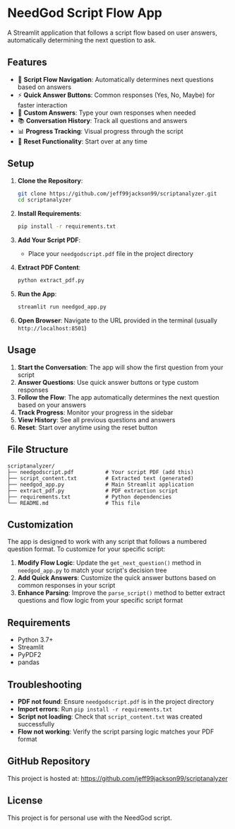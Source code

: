 # NeedGod Script Flow App

A Streamlit application that follows a script flow based on user answers, automatically determining the next question to ask.

## Features

- 📖 **Script Flow Navigation**: Automatically determines next questions based on answers
- ⚡ **Quick Answer Buttons**: Common responses (Yes, No, Maybe) for faster interaction
- 📝 **Custom Answers**: Type your own responses when needed
- 📚 **Conversation History**: Track all questions and answers
- 📊 **Progress Tracking**: Visual progress through the script
- 🔄 **Reset Functionality**: Start over at any time

## Setup

1. **Clone the Repository**:
   ```bash
   git clone https://github.com/jeff99jackson99/scriptanalyzer.git
   cd scriptanalyzer
   ```

2. **Install Requirements**:
   ```bash
   pip install -r requirements.txt
   ```

3. **Add Your Script PDF**:
   - Place your `needgodscript.pdf` file in the project directory

4. **Extract PDF Content**:
   ```bash
   python extract_pdf.py
   ```

5. **Run the App**:
   ```bash
   streamlit run needgod_app.py
   ```

6. **Open Browser**: Navigate to the URL provided in the terminal (usually `http://localhost:8501`)

## Usage

1. **Start the Conversation**: The app will show the first question from your script
2. **Answer Questions**: Use quick answer buttons or type custom responses
3. **Follow the Flow**: The app automatically determines the next question based on your answers
4. **Track Progress**: Monitor your progress in the sidebar
5. **View History**: See all previous questions and answers
6. **Reset**: Start over anytime using the reset button

## File Structure

```
scriptanalyzer/
├── needgodscript.pdf          # Your script PDF (add this)
├── script_content.txt         # Extracted text (generated)
├── needgod_app.py             # Main Streamlit application
├── extract_pdf.py             # PDF extraction script
├── requirements.txt           # Python dependencies
└── README.md                  # This file
```

## Customization

The app is designed to work with any script that follows a numbered question format. To customize for your specific script:

1. **Modify Flow Logic**: Update the `get_next_question()` method in `needgod_app.py` to match your script's decision tree
2. **Add Quick Answers**: Customize the quick answer buttons based on common responses in your script
3. **Enhance Parsing**: Improve the `parse_script()` method to better extract questions and flow logic from your specific script format

## Requirements

- Python 3.7+
- Streamlit
- PyPDF2
- pandas

## Troubleshooting

- **PDF not found**: Ensure `needgodscript.pdf` is in the project directory
- **Import errors**: Run `pip install -r requirements.txt`
- **Script not loading**: Check that `script_content.txt` was created successfully
- **Flow not working**: Verify the script parsing logic matches your PDF format

## GitHub Repository

This project is hosted at: https://github.com/jeff99jackson99/scriptanalyzer

## License

This project is for personal use with the NeedGod script.
